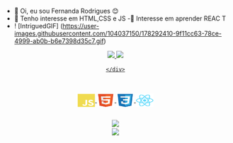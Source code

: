 - 👋 Oi, eu sou Fernanda Rodrigues  😊
- 👀 Tenho interesse em HTML,CSS e  JS
-🥰 Interesse em aprender REAC T    
-   ! [IntriguedGIF] (https://user-images.githubusercontent.com/104037150/178292410-9f11cc63-78ce-4999-ab0b-b6e7398d35c7.gif) 
</div>
<div align="center">
  <a href="https://github.com/fer1192nanda">
  <img height="180em" src="https://github-readme-stats.vercel.app/api?username=fer1192nanda&show_icons=true&theme=dark&include_all_commits=true&count_private=true"/>
  <img height="180em" src="https://github-readme-stats.vercel.app/api/top-langs/?username=fer1192nanda&layout=compact&langs_count=7&theme=dark"/>
    
    </div>
  <div style="display: inline_block"><br
<div style="display: inline_block"><br><img align="center" alt="Fer-Js" height="30" width="40" src="https://raw.githubusercontent.com/devicons/devicon/master/icons/javascript/javascript-plain.svg">
<img align="center" alt="Fer-HTML" height="30" width="40" src="https://raw.githubusercontent.com/devicons/devicon/master/icons/html5/html5-original.svg">
<img align="center" alt="Fer-CSS" height="30" width="40" src="https://raw.githubusercontent.com/devicons/devicon/master/icons/css3/css3-original.svg">
<img align="center" alt="Fer-React" height="30" width="40" src="https://raw.githubusercontent.com/devicons/devicon/master/icons/react/react-original.svg">

  ##
 
<div> 

<a href="https://www.linkedin.com/in/fernanda-gomes-/" target="_blank"><img src="https://img.shields.io/badge/-LinkedIn-%230077B5?style=for-the-badge&logo=linkedin&logoColor=white" target="_blank"></a>  
<a href="https://instagram.com/fernaaanda_rodrigues" target="_blank"><img src="https://img.shields.io/badge/-Instagram-%23E4405F?style=for-the-badge&logo=instagram&logoColor=white" target="_blank"></a> 
